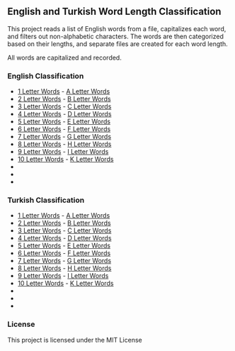 ## English and Turkish Word Length Classification

This project reads a list of English words from a file, capitalizes each word, and filters out non-alphabetic characters. The words are then categorized based on their lengths, and separate files are created for each word length.

All words are capitalized and recorded.


### English Classification
* [1 Letter Words](./lang/en/length/1_letter_words.txt) - [A Letter Words](./lang/en/alphabet/A_letter_words.txt)
* [2 Letter Words](./lang/en/length/2_letter_words.txt) - [B Letter Words](./lang/en/alphabet/B_letter_words.txt)
* [3 Letter Words](./lang/en/length/3_letter_words.txt) - [C Letter Words](./lang/en/alphabet/C_letter_words.txt)
* [4 Letter Words](./lang/en/length/4_letter_words.txt) - [D Letter Words](./lang/en/alphabet/D_letter_words.txt)
* [5 Letter Words](./lang/en/length/5_letter_words.txt) - [E Letter Words](./lang/en/alphabet/E_letter_words.txt)
* [6 Letter Words](./lang/en/length/6_letter_words.txt) - [F Letter Words](./lang/en/alphabet/F_letter_words.txt)
* [7 Letter Words](./lang/en/length/7_letter_words.txt) - [G Letter Words](./lang/en/alphabet/G_letter_words.txt)
* [8 Letter Words](./lang/en/length/8_letter_words.txt) - [H Letter Words](./lang/en/alphabet/H_letter_words.txt)
* [9 Letter Words](./lang/en/length/9_letter_words.txt) - [I Letter Words](./lang/en/alphabet/I_letter_words.txt)
* [10 Letter Words](./lang/en/length/10_letter_words.txt) - [K Letter Words](./lang/en/alphabet/K_letter_words.txt)
*
*
*

### Turkish Classification
* [1 Letter Words](./lang/tr/length/1_letter_words.txt) - [A Letter Words](./lang/tr/alphabet/A_letter_words.txt)
* [2 Letter Words](./lang/tr/length/2_letter_words.txt) - [B Letter Words](./lang/tr/alphabet/B_letter_words.txt)
* [3 Letter Words](./lang/tr/length/3_letter_words.txt) - [C Letter Words](./lang/tr/alphabet/C_letter_words.txt)
* [4 Letter Words](./lang/tr/length/4_letter_words.txt) - [D Letter Words](./lang/tr/alphabet/D_letter_words.txt)
* [5 Letter Words](./lang/tr/length/5_letter_words.txt) - [E Letter Words](./lang/tr/alphabet/E_letter_words.txt)
* [6 Letter Words](./lang/tr/length/6_letter_words.txt) - [F Letter Words](./lang/tr/alphabet/F_letter_words.txt)
* [7 Letter Words](./lang/tr/length/7_letter_words.txt) - [G Letter Words](./lang/tr/alphabet/G_letter_words.txt)
* [8 Letter Words](./lang/tr/length/8_letter_words.txt) - [H Letter Words](./lang/tr/alphabet/H_letter_words.txt)
* [9 Letter Words](./lang/tr/length/9_letter_words.txt) - [I Letter Words](./lang/tr/alphabet/I_letter_words.txt)
* [10 Letter Words](./lang/tr/length/10_letter_words.txt) - [K Letter Words](./lang/tr/alphabet/K_letter_words.txt)
*
*
*

### License
This project is licensed under the MIT License
